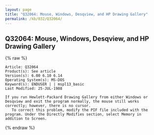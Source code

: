 ```yaml
---
layout: page
title: "Q32064: Mouse, Windows, Desqview, and HP Drawing Gallery"
permalink: /kb/032/Q32064/
---
```


## Q32064: Mouse, Windows, Desqview, and HP Drawing Gallery

{% raw %}

	Article: Q32064
	Product(s): See article
	Version(s): 6.00 6.10 6.14
	Operating System(s): MS-DOS
	Keyword(s): ENDUSER | | mspl13_basic
	Last Modified: 25-JUL-1988
	
	If you run Hewlett-Packard Drawing Gallery from either Windows or
	Desqview and exit the program normally, the mouse still works
	correctly; however, there is no cursor.
	   To correct this problem, modify the PIF file included with the
	program. Under the Directly Modifies section, select Memory in
	addition to Screen.

{% endraw %}
